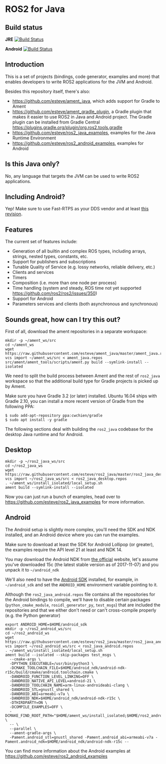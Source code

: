 ROS2 for Java
=============

Build status
------------

**JRE** [![Build Status](https://travis-matrix-badges.herokuapp.com/repos/esteve/ros2_java/branches/master/1)](https://travis-ci.org/esteve/ros2_java)

**Android** [![Build Status](https://travis-matrix-badges.herokuapp.com/repos/esteve/ros2_java/branches/master/2)](https://travis-ci.org/esteve/ros2_java)

Introduction
------------

This is a set of projects (bindings, code generator, examples and more) that enables developers to write ROS2
applications for the JVM and Android.

Besides this repository itself, there's also:
- https://github.com/esteve/ament_java, which adds support for Gradle to Ament
- https://github.com/esteve/ament_gradle_plugin, a Gradle plugin that makes it easier to use ROS2 in Java and Android project. The Gradle plugin can be installed from Gradle Central https://plugins.gradle.org/plugin/org.ros2.tools.gradle
- https://github.com/esteve/ros2_java_examples, examples for the Java Runtime Environment
- https://github.com/esteve/ros2_android_examples, examples for Android

Is this Java only?
------------------

No, any language that targets the JVM can be used to write ROS2 applications.

Including Android?
------------------

Yep! Make sure to use Fast-RTPS as your DDS vendor and at least [this revision](https://github.com/eProsima/Fast-RTPS/commit/5301ef203d45528a083821c3ba582164d782360b).

Features
--------

The current set of features include:
- Generation of all builtin and complex ROS types, including arrays, strings, nested types, constants, etc.
- Support for publishers and subscriptions
- Tunable Quality of Service (e.g. lossy networks, reliable delivery, etc.)
- Clients and services
- Timers
- Composition (i.e. more than one node per process)
- Time handling (system and steady, ROS time not yet supported https://github.com/ros2/ros2/issues/350)
- Support for Android
- Parameters services and clients (both asynchronous and synchronous)

Sounds great, how can I try this out?
-------------------------------------

First of all, download the ament repositories in a separate workspace:

```
mkdir -p ~/ament_ws/src
cd ~/ament_ws
wget https://raw.githubusercontent.com/esteve/ament_java/master/ament_java.repos
vcs import ~/ament_ws/src < ament_java.repos
src/ament/ament_tools/scripts/ament.py build --symlink-install --isolated
```

We need to split the build process between Ament and the rest of `ros2_java` workspace so that the additional build type for Gradle projects is picked up by Ament.

Make sure you have Gradle 3.2 (or later) installed. Ubuntu 16.04 ships with Gradle 2.10, you can install a more recent version of Gradle from the following PPA:

```
$ sudo add-apt-repository ppa:cwchien/gradle
$ sudo apt install -y gradle
```

The following sections deal with building the `ros2_java` codebase for the desktop Java runtime and for Android.

Desktop
-------

```
mkdir -p ~/ros2_java_ws/src
cd ~/ros2_java_ws
wget https://raw.githubusercontent.com/esteve/ros2_java/master/ros2_java_desktop.repos
vcs import ~/ros2_java_ws/src < ros2_java_desktop.repos
. ~/ament_ws/install_isolated/local_setup.sh
ament build --symlink-install --isolated
```

Now you can just run a bunch of examples, head over to https://github.com/esteve/ros2_java_examples for more information.

Android
-------

The Android setup is slightly more complex, you'll need the SDK and NDK installed, and an Android device where you can run the examples.

Make sure to download at least the SDK for Android Lollipop (or greater), the examples require the API level 21 at least and NDK 14.

You may download the Android NDK from [the official](https://developer.android.com/ndk/downloads/index.html) website, let's assume you've downloaded 15c (the latest stable version as of 2017-11-07) and you unpack it to `~/android_ndk`

We'll also need to have the [Android SDK](https://developer.android.com/studio/#downloads) installed, for example, in `~/android_sdk` and set the `ANDROID_HOME` environment variable pointing to it.

Although the `ros2_java_android.repos` file contains all the repositories for the Android bindings to compile, we'll have to disable certain packages (`python_cmake_module`, `rosidl_generator_py`, `test_msgs`) that are included the repositories and that we either don't need or can't cross-compile properly (e.g. the Python generator)

```
export ANDROID_HOME=$HOME/android_sdk
mkdir -p ~/ros2_android_ws/src
cd ~/ros2_android_ws
wget https://raw.githubusercontent.com/esteve/ros2_java/master/ros2_java_android.repos
vcs import ~/ros2_android_ws/src < ros2_java_android.repos
. ~/ament_ws/install_isolated/local_setup.sh
ament build --isolated --skip-packages test_msgs \
  --cmake-args \
  -DPYTHON_EXECUTABLE=/usr/bin/python3 \
  -DCMAKE_TOOLCHAIN_FILE=$HOME/android_ndk/android-ndk-r15c/build/cmake/android.toolchain.cmake \
  -DANDROID_FUNCTION_LEVEL_LINKING=OFF \
  -DANDROID_NATIVE_API_LEVEL=android-21 \
  -DANDROID_TOOLCHAIN_NAME=arm-linux-androideabi-clang \
  -DANDROID_STL=gnustl_shared \
  -DANDROID_ABI=armeabi-v7a \
  -DANDROID_NDK=$HOME/android_ndk/android-ndk-r15c \
  -DTHIRDPARTY=ON \
  -DCOMPILE_EXAMPLES=OFF \
  -DCMAKE_FIND_ROOT_PATH="$HOME/ament_ws/install_isolated;$HOME/ros2_android_ws/install_isolated" \
  -- \
  --parallel \
  --ament-gradle-args \
  -Pament.android_stl=gnustl_shared -Pament.android_abi=armeabi-v7a -Pament.android_ndk=$HOME/android_ndk/android-ndk-r15c --
```

You can find more information about the Android examples at https://github.com/esteve/ros2_android_examples
